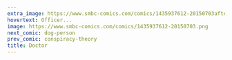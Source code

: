 ```yaml
---
extra_image: https://www.smbc-comics.com/comics/1435937612-20150703after.png
hovertext: Officer...
image: https://www.smbc-comics.com/comics/1435937612-20150703.png
next_comic: dog-person
prev_comic: conspiracy-theory
title: Doctor
---
```


